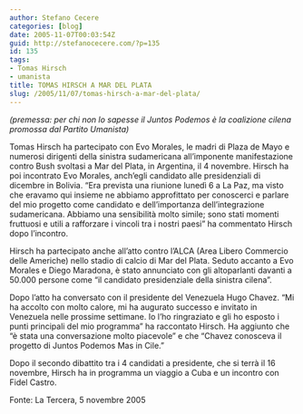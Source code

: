 ```yaml
---
author: Stefano Cecere
categories: [blog]
date: 2005-11-07T00:03:54Z
guid: http://stefanocecere.com/?p=135
id: 135
tags:
- Tomas Hirsch
- umanista
title: TOMAS HIRSCH A MAR DEL PLATA
slug: /2005/11/07/tomas-hirsch-a-mar-del-plata/
---
```


<img src='/wp-content/hirschmaradonachavez.jpg' alt='' align='left' />_(premessa: per chi non lo sapesse il Juntos Podemos è la coalizione cilena promossa dal Partito Umanista)_

Tomas Hirsch ha partecipato con Evo Morales, le madri di Plaza de Mayo e numerosi dirigenti della sinistra sudamericana all’imponente manifestazione contro Bush svoltasi a Mar del Plata, in Argentina, il 4 novembre. Hirsch ha poi incontrato Evo Morales, anch’egli candidato alle presidenziali di dicembre in Bolivia. “Era prevista una riunione lunedì 6 a La Paz, ma visto che eravamo qui insieme ne abbiamo approfittato per conoscerci e parlare del mio progetto come candidato e dell’importanza dell’integrazione sudamericana. Abbiamo una sensibilità molto simile; sono stati momenti fruttuosi e utili a rafforzare i vincoli tra i nostri paesi” ha commentato Hirsch dopo l’incontro.
  
Hirsch ha partecipato anche all’atto contro l’ALCA (Area Libero Commercio delle Americhe) nello stadio di calcio di Mar del Plata. Seduto accanto a Evo Morales e Diego Maradona, è stato annunciato con gli altoparlanti davanti a 50.000 persone come “il candidato presidenziale della sinistra cilena”.
  
Dopo l’atto ha conversato con il presidente del Venezuela Hugo Chavez. “Mi ha accolto con molto calore, mi ha augurato successo e invitato in Venezuela nelle prossime settimane. Io l’ho ringraziato e gli ho esposto i punti principali del mio programma” ha raccontato Hirsch. Ha aggiunto che “è stata una conversazione molto piacevole” e che “Chavez conosceva il progetto di Juntos Podemos Mas in Cile.”
  
Dopo il secondo dibattito tra i 4 candidati a presidente, che si terrà il 16 novembre, Hirsch ha in programma un viaggio a Cuba e un incontro con Fidel Castro.

Fonte: La Tercera, 5 novembre 2005